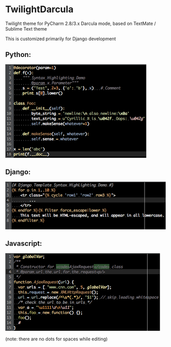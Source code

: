 TwilightDarcula
===============

Twilight theme for PyCharm 2.8/3.x Darcula mode, based on TextMate / Sublime Text theme

This is customized primarily for Django development

Python:
-------
![Python code](/screenshots/python.png)

Django:
-------
![Django templates](/screenshots/django.png)

Javascript:
-----------
![javascript code](/screenshots/javascript.png)

(note: there are no dots for spaces while editing)
